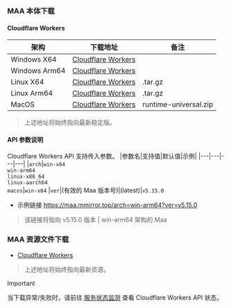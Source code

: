 ### MAA  本体下载

#### Cloudflare Workers
|架构|下载地址|备注|
|---|---|---|
|Windows X64|[Cloudflare Workers](https://maa.mmirror.top?arch=win-x64)| 
|Windows Arm64|[Cloudflare Workers](https://maa.mmirror.top?arch=win-arm64)|
|Linux X64|[Cloudflare Workers](https://maa.mmirror.top?arch=linux-x86_64)|.tar.gz
|Linux Arm64|[Cloudflare Workers](https://maa.mmirror.top?arch=linux-aarch64)|.tar.gz
|MacOS|[Cloudflare Workers](https://maa.mmirror.top?arch=macos)|runtime-universal.zip
>上述地址将始终指向最新稳定版。

#### API 参数说明
Cloudflare Workers API 支持传入参数。
|参数名|支持值|默认值|示例|
|---|---|---|---|
|`arch`|`win-x64`<br>`win-arm64`<br>`linux-x86_64`<br>`linux-aarch64`<br>`macos`|`win-x64`
|`ver`|(有效的 Maa 版本号)|(latest)|`v5.15.0`
- 示例链接
https://maa.mmirror.top/arch=win-arm64?ver=v5.15.0
> 该链接将指向 v5.15.0 版本 | win-arm64 架构的 Maa

### MAA 资源文件下载
- [Cloudflare Workers](https://res.maa.mmirror.top)
>上述地址将始终指向最新资源。

>[!IMPORTANT]
当下载异常/失败时，请前往 [服务状态监测](https://mmirror.top/status) 查看 Cloudflare Workers API 状态。